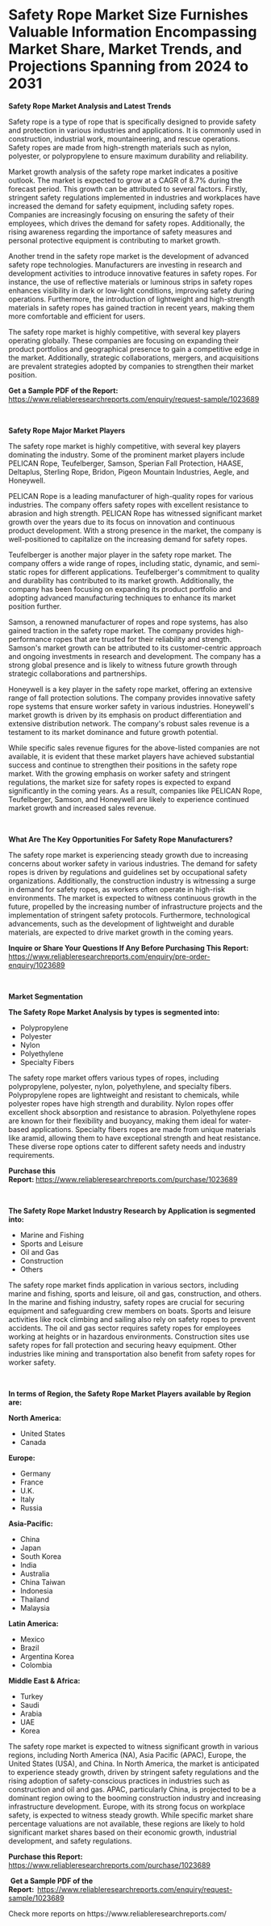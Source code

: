 <p><h1>Safety Rope Market Size Furnishes Valuable Information Encompassing Market Share, Market Trends, and Projections Spanning from 2024 to 2031</h1></p><p><strong>Safety Rope Market Analysis and Latest Trends</strong></p>
<p><p>Safety rope is a type of rope that is specifically designed to provide safety and protection in various industries and applications. It is commonly used in construction, industrial work, mountaineering, and rescue operations. Safety ropes are made from high-strength materials such as nylon, polyester, or polypropylene to ensure maximum durability and reliability.</p><p>Market growth analysis of the safety rope market indicates a positive outlook. The market is expected to grow at a CAGR of 8.7% during the forecast period. This growth can be attributed to several factors. Firstly, stringent safety regulations implemented in industries and workplaces have increased the demand for safety equipment, including safety ropes. Companies are increasingly focusing on ensuring the safety of their employees, which drives the demand for safety ropes. Additionally, the rising awareness regarding the importance of safety measures and personal protective equipment is contributing to market growth.</p><p>Another trend in the safety rope market is the development of advanced safety rope technologies. Manufacturers are investing in research and development activities to introduce innovative features in safety ropes. For instance, the use of reflective materials or luminous strips in safety ropes enhances visibility in dark or low-light conditions, improving safety during operations. Furthermore, the introduction of lightweight and high-strength materials in safety ropes has gained traction in recent years, making them more comfortable and efficient for users.</p><p>The safety rope market is highly competitive, with several key players operating globally. These companies are focusing on expanding their product portfolios and geographical presence to gain a competitive edge in the market. Additionally, strategic collaborations, mergers, and acquisitions are prevalent strategies adopted by companies to strengthen their market position.</p></p>
<p><strong>Get a Sample PDF of the Report:&nbsp;</strong> <a href="https://www.reliableresearchreports.com/enquiry/request-sample/1023689">https://www.reliableresearchreports.com/enquiry/request-sample/1023689</a></p>
<p>&nbsp;</p>
<p><strong>Safety Rope Major Market Players</strong></p>
<p><p>The safety rope market is highly competitive, with several key players dominating the industry. Some of the prominent market players include PELICAN Rope, Teufelberger, Samson, Sperian Fall Protection, HAASE, Deltaplus, Sterling Rope, Bridon, Pigeon Mountain Industries, Aegle, and Honeywell.</p><p>PELICAN Rope is a leading manufacturer of high-quality ropes for various industries. The company offers safety ropes with excellent resistance to abrasion and high strength. PELICAN Rope has witnessed significant market growth over the years due to its focus on innovation and continuous product development. With a strong presence in the market, the company is well-positioned to capitalize on the increasing demand for safety ropes.</p><p>Teufelberger is another major player in the safety rope market. The company offers a wide range of ropes, including static, dynamic, and semi-static ropes for different applications. Teufelberger's commitment to quality and durability has contributed to its market growth. Additionally, the company has been focusing on expanding its product portfolio and adopting advanced manufacturing techniques to enhance its market position further.</p><p>Samson, a renowned manufacturer of ropes and rope systems, has also gained traction in the safety rope market. The company provides high-performance ropes that are trusted for their reliability and strength. Samson's market growth can be attributed to its customer-centric approach and ongoing investments in research and development. The company has a strong global presence and is likely to witness future growth through strategic collaborations and partnerships.</p><p>Honeywell is a key player in the safety rope market, offering an extensive range of fall protection solutions. The company provides innovative safety rope systems that ensure worker safety in various industries. Honeywell's market growth is driven by its emphasis on product differentiation and extensive distribution network. The company's robust sales revenue is a testament to its market dominance and future growth potential.</p><p>While specific sales revenue figures for the above-listed companies are not available, it is evident that these market players have achieved substantial success and continue to strengthen their positions in the safety rope market. With the growing emphasis on worker safety and stringent regulations, the market size for safety ropes is expected to expand significantly in the coming years. As a result, companies like PELICAN Rope, Teufelberger, Samson, and Honeywell are likely to experience continued market growth and increased sales revenue.</p></p>
<p>&nbsp;</p>
<p><strong>What Are The Key Opportunities For Safety Rope Manufacturers?</strong></p>
<p><p>The safety rope market is experiencing steady growth due to increasing concerns about worker safety in various industries. The demand for safety ropes is driven by regulations and guidelines set by occupational safety organizations. Additionally, the construction industry is witnessing a surge in demand for safety ropes, as workers often operate in high-risk environments. The market is expected to witness continuous growth in the future, propelled by the increasing number of infrastructure projects and the implementation of stringent safety protocols. Furthermore, technological advancements, such as the development of lightweight and durable materials, are expected to drive market growth in the coming years.</p></p>
<p><strong>Inquire or Share Your Questions If Any Before Purchasing This Report:</strong> <a href="https://www.reliableresearchreports.com/enquiry/pre-order-enquiry/1023689">https://www.reliableresearchreports.com/enquiry/pre-order-enquiry/1023689</a></p>
<p>&nbsp;</p>
<p><strong>Market Segmentation</strong></p>
<p><strong>The Safety Rope Market Analysis by types is segmented into:</strong></p>
<p><ul><li>Polypropylene</li><li>Polyester</li><li>Nylon</li><li>Polyethylene</li><li>Specialty Fibers</li></ul></p>
<p><p>The safety rope market offers various types of ropes, including polypropylene, polyester, nylon, polyethylene, and specialty fibers. Polypropylene ropes are lightweight and resistant to chemicals, while polyester ropes have high strength and durability. Nylon ropes offer excellent shock absorption and resistance to abrasion. Polyethylene ropes are known for their flexibility and buoyancy, making them ideal for water-based applications. Specialty fibers ropes are made from unique materials like aramid, allowing them to have exceptional strength and heat resistance. These diverse rope options cater to different safety needs and industry requirements.</p></p>
<p><strong>Purchase this Report:&nbsp;</strong><a href="https://www.reliableresearchreports.com/purchase/1023689">https://www.reliableresearchreports.com/purchase/1023689</a></p>
<p>&nbsp;</p>
<p><strong>The Safety Rope Market Industry Research by Application is segmented into:</strong></p>
<p><ul><li>Marine and Fishing</li><li>Sports and Leisure</li><li>Oil and Gas</li><li>Construction</li><li>Others</li></ul></p>
<p><p>The safety rope market finds application in various sectors, including marine and fishing, sports and leisure, oil and gas, construction, and others. In the marine and fishing industry, safety ropes are crucial for securing equipment and safeguarding crew members on boats. Sports and leisure activities like rock climbing and sailing also rely on safety ropes to prevent accidents. The oil and gas sector requires safety ropes for employees working at heights or in hazardous environments. Construction sites use safety ropes for fall protection and securing heavy equipment. Other industries like mining and transportation also benefit from safety ropes for worker safety.</p></p>
<p>&nbsp;</p>
<p><strong>In terms of Region, the Safety Rope Market Players available by Region are:</strong></p>
<p>
    <p> <strong> North America: </strong>
        <ul>
            <li>United States</li>
            <li>Canada</li>
        </ul>
        </p> 
    <p> <strong> Europe: </strong>
        <ul>
            <li>Germany</li>
            <li>France</li>
            <li>U.K.</li>
            <li>Italy</li>
            <li>Russia</li>
        </ul>
        </p> 
    <p> <strong> Asia-Pacific: </strong>
        <ul>
            <li>China</li>
            <li>Japan</li>
            <li>South Korea</li>
            <li>India</li>
            <li>Australia</li>
            <li>China Taiwan</li>
            <li>Indonesia</li>
            <li>Thailand</li>
            <li>Malaysia</li>
        </ul>
        </p> 
    <p> <strong> Latin America: </strong>
        <ul>
            <li>Mexico</li>
            <li>Brazil</li>
            <li>Argentina Korea</li>
            <li>Colombia</li>
        </ul>
        </p> 
    <p> <strong> Middle East & Africa: </strong>
        <ul>
            <li>Turkey</li>
            <li>Saudi</li>
            <li>Arabia</li>
            <li>UAE</li>
            <li>Korea</li>
        </ul>
    </p>
    </p>
<p><p>The safety rope market is expected to witness significant growth in various regions, including North America (NA), Asia Pacific (APAC), Europe, the United States (USA), and China. In North America, the market is anticipated to experience steady growth, driven by stringent safety regulations and the rising adoption of safety-conscious practices in industries such as construction and oil and gas. APAC, particularly China, is projected to be a dominant region owing to the booming construction industry and increasing infrastructure development. Europe, with its strong focus on workplace safety, is expected to witness steady growth. While specific market share percentage valuations are not available, these regions are likely to hold significant market shares based on their economic growth, industrial development, and safety regulations.</p></p>
<p><strong>Purchase this Report: </strong><a href="https://www.reliableresearchreports.com/purchase/1023689">https://www.reliableresearchreports.com/purchase/1023689</a></p>
<p>&nbsp;<strong>Get a Sample PDF of the Report:&nbsp;&nbsp;</strong><a href="https://www.reliableresearchreports.com/enquiry/request-sample/1023689">https://www.reliableresearchreports.com/enquiry/request-sample/1023689</a></p>
<p><strong></strong></p>
<p>Check more reports on https://www.reliableresearchreports.com/</p>